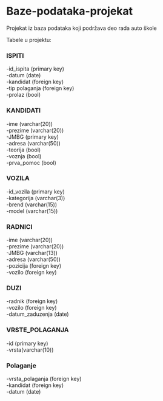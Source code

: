 # Baze-podataka-projekat
Projekat iz baza podataka koji podržava deo rada auto škole

Tabele u projektu:
### ISPITI
-id_ispita (primary key)  
-datum (date)  
-kandidat (foreign key)  
-tip polaganja (foreign key)  
-prolaz (bool)  

### KANDIDATI
-ime (varchar(20))  
-prezime (varchar(20))  
-JMBG (primary key)  
-adresa (varchar(50))  
-teorija (bool)  
-voznja (bool)  
-prva_pomoc (bool)  

### VOZILA
-id_vozila (primary key)  
-kategorija (varchar(3))  
-brend (varchar(15))  
-model (varchar(15))  

### RADNICI
-ime (varchar(20))  
-prezime (varchar(20))  
-JMBG (varchar(13))  
-adresa (varchar(50))  
-pozicija (foreign key)  
-vozilo (foreign key)  

### DUZI
-radnik (foreign key)  
-vozilo (foreign key)  
-datum_zaduzenja (date)  

### VRSTE_POLAGANJA
-id (primary key)  
-vrsta(varchar(10))  

### Polaganje
-vrsta_polaganja (foreign key)  
-kandidat (foreign key)  
-datum (date)  

